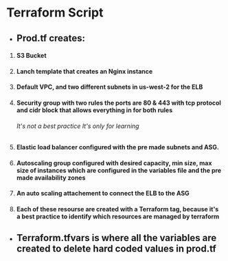 # Terraform Script 
* ## Prod.tf creates:
1. #### S3 Bucket 
2. #### Lanch template that creates an Nginx instance
3. #### Default VPC, and two different subnets in us-west-2 for the ELB
4. #### Security group with two rules the ports are 80 & 443 with tcp protocol and cidr block that allows everything in for both rules 
      ###### *It's not a best practice It's only for learning*
5. #### Elastic load balancer configured with the pre made subnets and ASG.
6. #### Autoscaling group configured with desired capacity, min size, max size of instances which are configured in the variables file and the pre made availability zones
7. #### An auto scaling attachement to connect the ELB to the ASG
8. #### Each of these resourse are created with a Terraform tag, because it's a best practice to identify which resources are managed by terraform 
* ## Terraform.tfvars is where all the variables are created to delete hard coded values in prod.tf
